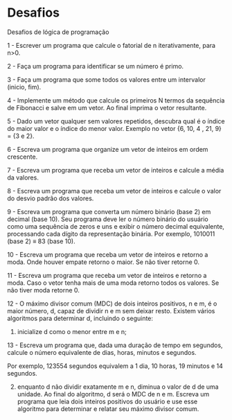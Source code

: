 # Desafios
Desafios de lógica de programação


1 - Escrever um programa que calcule o fatorial de n iterativamente, para n>0.

2 - Faça um programa para identificar se um número é primo.

3 - Faça um programa que some todos os valores entre um intervalor (inicio, fim).

4 - Implemente um método que calcule os primeiros N termos da sequência de Fibonacci e salve em um vetor. Ao final imprima o vetor resultante.

5 - Dado um vetor qualquer sem valores repetidos, descubra qual é o índice do maior valor e o índice do menor valor. Exemplo no vetor {6, 10, 4 , 21, 9} = {3 e 2}.

6 - Escreva um programa que organize um vetor de inteiros em ordem crescente.

7 - Escreva um programa que receba um vetor de inteiros e calcule a média da valores.

8 - Escreva um programa que receba um vetor de inteiros e calcule o valor do desvio padrão dos valores.

9 - Escreva um programa que converta um número binário (base 2) em decimal (base 10). Seu programa deve ler o número binário do usuário como uma sequência de zeros e uns e exibir o número decimal equivalente, processando cada dígito da representação binária. Por exemplo, 1010011 (base 2) ≡ 83 (base 10).

10 - Escreva um programa que receba um vetor de inteiros e retorno a moda. Onde houver empate retorno o maior. Se não tiver retorne 0.

11 - Escreva um programa que receba um vetor de inteiros e retorno a moda. Caso o vetor tenha mais de uma moda retorno todos os valores. Se não tiver moda retorne 0.

12 - O máximo divisor comum (MDC) de dois inteiros positivos, n e m, é o maior número, d, capaz de dividir n e m sem deixar resto. Existem vários algoritmos para determinar d, incluindo o seguinte:
1. inicialize d como o menor entre m e n;

13 - Escreva um programa que, dada uma duração de tempo em segundos, calcule o número equivalente de dias, horas, minutos e segundos.

Por exemplo, 123554 segundos equivalem a 1 dia, 10 horas, 19 minutos e 14 segundos.

2. enquanto d não dividir exatamente m e n, diminua o valor de d de uma unidade.
Ao final do algoritmo, d será o MDC de n e m. Escreva um programa que leia dois inteiros positivos do usuário e use esse algoritmo para determinar e relatar seu máximo divisor comum.
